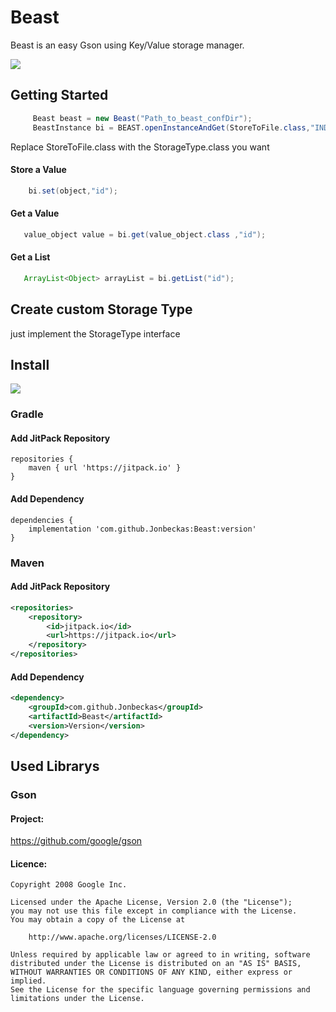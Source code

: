 # Beast
Beast is an easy Gson using Key/Value storage manager.

[![](https://jitpack.io/v/Jonbeckas/Beast.svg)](https://jitpack.io/#Jonbeckas/Beast)

## Getting Started
```java
     Beast beast = new Beast("Path_to_beast_confDir");
     BeastInstance bi = BEAST.openInstanceAndGet(StoreToFile.class,"INDEX");
```
Replace StoreToFile.class with the StorageType.class you want
#### Store a Value
```java
    bi.set(object,"id");
```

#### Get a Value
```java
   value_object value = bi.get(value_object.class ,"id");
```
#### Get a List
```java
   ArrayList<Object> arrayList = bi.getList("id");
```

## Create custom Storage Type
just implement the StorageType interface

## Install
[![](https://jitpack.io/v/Jonbeckas/Beast.svg)](https://jitpack.io/#Jonbeckas/Beast)

### Gradle
#### Add JitPack Repository
``` 
repositories {
    maven { url 'https://jitpack.io' }
}
```

#### Add Dependency
```
dependencies {
    implementation 'com.github.Jonbeckas:Beast:version'
}
```

### Maven
#### Add JitPack Repository 
```xml
<repositories>
    <repository>
        <id>jitpack.io</id>
        <url>https://jitpack.io</url>
    </repository>
</repositories>
```

#### Add Dependency
```xml
<dependency>
    <groupId>com.github.Jonbeckas</groupId>
    <artifactId>Beast</artifactId>
    <version>Version</version>
</dependency>
```
## Used Librarys
### Gson
#### Project: 
https://github.com/google/gson
#### Licence:
```
Copyright 2008 Google Inc.

Licensed under the Apache License, Version 2.0 (the "License");
you may not use this file except in compliance with the License.
You may obtain a copy of the License at

    http://www.apache.org/licenses/LICENSE-2.0

Unless required by applicable law or agreed to in writing, software
distributed under the License is distributed on an "AS IS" BASIS,
WITHOUT WARRANTIES OR CONDITIONS OF ANY KIND, either express or implied.
See the License for the specific language governing permissions and
limitations under the License.
```
